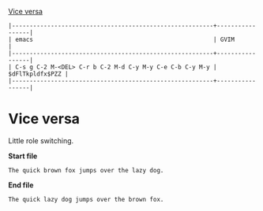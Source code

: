 [to solve]:http://www.vimgolf.com/challenges/55bcdc3ef4219f456102374f

[Vice versa][to solve]

```
|---------------------------------------------------------+-----------------|
| emacs                                                   | GVIM            |
|---------------------------------------------------------+-----------------|
| C-s g C-2 M-<DEL> C-r b C-2 M-d C-y M-y C-e C-b C-y M-y | $dFlTkpldfx$PZZ |
|---------------------------------------------------------+-----------------|
```

# Vice versa

Little role switching.

**Start file**

```
The quick brown fox jumps over the lazy dog.
```

**End file**

```
The quick lazy dog jumps over the brown fox.
```
